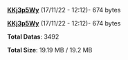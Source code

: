 [**KKj3p5Wy**](/data/KKj3p5Wy.txt) (17/11/22 - 12:12)- 674 bytes

[**KKj3p5Wy**](/data/KKj3p5Wy.txt) (17/11/22 - 12:12)- 674 bytes

**Total Datas**: 3492

**Total Size**: 19.19 MB / 19.2 MB